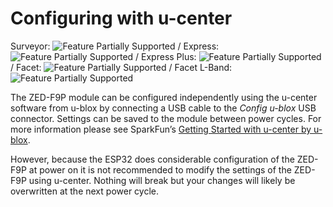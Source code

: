 # Configuring with u-center

Surveyor: ![Feature Partially Supported](https://raw.githubusercontent.com/sparkfun/SparkFun_RTK_Firmware/main/docs/img/YellowDot.png) / Express: ![Feature Partially Supported](https://raw.githubusercontent.com/sparkfun/SparkFun_RTK_Firmware/main/docs/img/YellowDot.png) / Express Plus: ![Feature Partially Supported](https://raw.githubusercontent.com/sparkfun/SparkFun_RTK_Firmware/main/docs/img/YellowDot.png) / Facet: ![Feature Partially Supported](https://raw.githubusercontent.com/sparkfun/SparkFun_RTK_Firmware/main/docs/img/YellowDot.png) / Facet L-Band: ![Feature Partially Supported](https://raw.githubusercontent.com/sparkfun/SparkFun_RTK_Firmware/main/docs/img/YellowDot.png)

The ZED-F9P module can be configured independently using the u-center software from u-blox by connecting a USB cable to the *Config u-blox* USB connector. Settings can be saved to the module between power cycles. For more information please see SparkFun’s [Getting Started with u-center by u-blox](https://learn.sparkfun.com/tutorials/getting-started-with-u-center-for-u-blox/all).

However, because the ESP32 does considerable configuration of the ZED-F9P at power on it is not recommended to modify the settings of the ZED-F9P using u-center. Nothing will break but your changes will likely be overwritten at the next power cycle.
